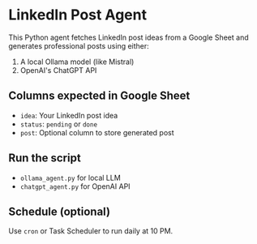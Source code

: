 # LinkedIn Post Agent

This Python agent fetches LinkedIn post ideas from a Google Sheet and generates professional posts using either:
1. A local Ollama model (like Mistral)
2. OpenAI's ChatGPT API

## Columns expected in Google Sheet
- `idea`: Your LinkedIn post idea
- `status`: `pending` or `done`
- `post`: Optional column to store generated post

## Run the script
- `ollama_agent.py` for local LLM
- `chatgpt_agent.py` for OpenAI API

## Schedule (optional)
Use `cron` or Task Scheduler to run daily at 10 PM.
